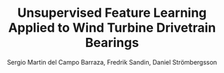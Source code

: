 ---
paperId: 52
author: Sergio Martin del Campo Barraza, Fredrik Sandin, Daniel Strömbergsson
publicationauthor: Del Campo Barraza, S. M. et al.
title: Unsupervised Feature Learning Applied to Wind Turbine Drivetrain Bearings
pdf: --
poster: --
alt: --
type: Poster
topic: Machine Learning Applications
link: --
conference: neurips
year: 2018
tags: neurips-2018
location: Montreal, Canada
---
